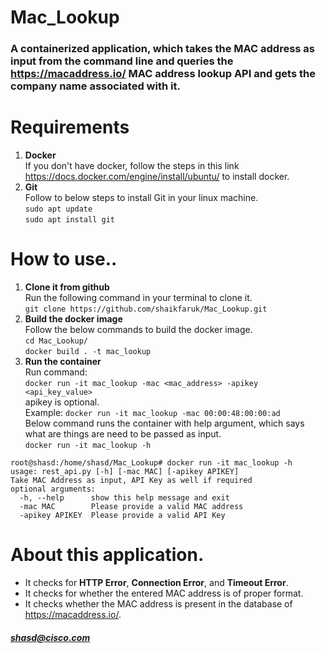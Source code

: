 # Mac_Lookup
### A containerized application, which takes the MAC address as input from the command line and queries the https://macaddress.io/ MAC address lookup API and gets the company name associated with it.
# Requirements
1. **Docker**  
If you don't have docker, follow the steps in this link https://docs.docker.com/engine/install/ubuntu/ to install docker.  
2. **Git**  
Follow to below steps to install Git in your linux machine.  
`sudo apt update`  
`sudo apt install git`  
# How to use..  
1. **Clone it from github**  
Run the following command in your terminal to clone it.  
`git clone https://github.com/shaikfaruk/Mac_Lookup.git`  
2. **Build the docker image**  
Follow the below commands to build the docker image.  
`cd Mac_Lookup/`  
`docker build . -t mac_lookup`  
3. **Run the container**  
Run command:  
`docker run -it mac_lookup -mac <mac_address> -apikey <api_key_value>`  
apikey is optional.  
Example:
`docker run -it mac_lookup -mac 00:00:48:00:00:ad`  
Below command runs the container with help argument, which says what are things are need to be passed as input.  
`docker run -it mac_lookup -h`  
```  
root@shasd:/home/shasd/Mac_Lookup# docker run -it mac_lookup -h  
usage: rest_api.py [-h] [-mac MAC] [-apikey APIKEY]  
Take MAC Address as input, API Key as well if required  
optional arguments:  
  -h, --help      show this help message and exit  
  -mac MAC        Please provide a valid MAC address  
  -apikey APIKEY  Please provide a valid API Key  
  ```  
 # About this application.  
 * It checks for **HTTP Error**, **Connection Error**, and **Timeout Error**.  
 * It checks for whether the entered MAC address is of proper format.  
 * It checks whether the MAC address is present in the database of https://macaddress.io/.  
##### **shasd@cisco.com**
